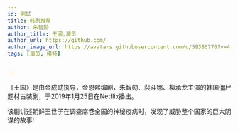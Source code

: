 ```yaml
---
id: 測試
title: 韩剧推荐
author: 朱智勋
author_title: 王國,演员
author_url: https://github.com/
author_image_url: https://avatars.githubusercontent.com/u/59386776?v=4
tags: [演员, 模特]


---
```

《王国》是由金成勋执导，金恩熙编剧，朱智勋、裴斗娜、柳承龙主演的韩国僵尸题材古装剧，于2019年1月25日在Netflix播出。


<!--truncate-->

该剧讲述朝鲜王世子在调查席卷全国的神秘疫病时，发现了威胁整个国家的巨大阴谋的故事!
